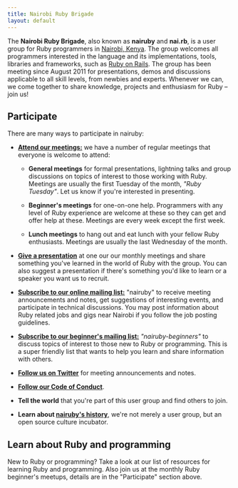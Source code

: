 ```yaml
---
title: Nairobi Ruby Brigade
layout: default
---
```


The **Nairobi Ruby Brigade**, also known as **nairuby** and **nai.rb**, is a
user group for Ruby programmers in [Nairobi, Kenya][1]. The group welcomes all
programmers interested in the language and its implementations, tools, libraries
and frameworks, such as [Ruby on Rails][ror]. The group has been meeting since
August 2011 for presentations, demos and discussions applicable to all skill
levels, from newbies and experts. Whenever we can, we come together to share
knowledge, projects and enthusiasm for Ruby – join us!

## Participate

There are many ways to participate in nairuby:

* **[Attend our meetings:][meetings]** we have a number of regular meetings that
  everyone is welcome to attend:

    * **General meetings** for formal presentations, lightning talks and group
    discussions on topics of interest to those working with Ruby. Meetings are
    usually the first Tuesday of the month, _"Ruby Tuesday"_. Let us know if
    you're interested in presenting.

    * **Beginner's meetings** for one-on-one help. Programmers with any level of
    Ruby experience are welcome at these so they can get and offer help at
    these. Meetings are every week except the first week.

    * **Lunch meetings** to hang out and eat lunch with your fellow Ruby enthusiasts.
    Meetings are usually the last Wednesday of the month.

* **[Give a presentation][presentations]** at one our our monthly meetings and share
something you've learned in the world of Ruby with the group. You can also
suggest a presentation if there's something you'd like to learn or a speaker you
want us to recruit.

* **[Subscribe to our online mailing list:][mail-list]** "nairuby" to receive meeting announcements
and notes, get suggestions of interesting events, and participate in technical
discussions. You may post information about Ruby related jobs and gigs near
Nairobi if you follow the job posting guidelines.

* **[Subscribe to our beginner's mailing list:][mail-list-beginner]** _"nairuby-beginners"_ to discuss topics
of interest to those new to Ruby or programming. This is a super friendly list
that wants to help you learn and share information with others.

* **[Follow us on Twitter][twitter]** for meeting announcements and notes.

* **[Follow our Code of Conduct][coc]**.

* **Tell the world** that you're part of this user group and find others to join.

* **Learn about [nairuby's history][history]**, we're not merely a user group, but
an open source culture incubator.


## Learn about Ruby and programming

New to Ruby or programming? Take a look at our list of resources for learning
Ruby and programming. Also join us at the monthly Ruby beginner's meetups,
details are in the "Participate" section above.


[coc]: #
[history]: #
[mail-list]: #
[mail-list-beginner]: #
[meetings]: #
[presentations]: #
[twitter]: #
[ror]: http://rubyonrails.org/
[1]: http://goo.gl/AMspr8
